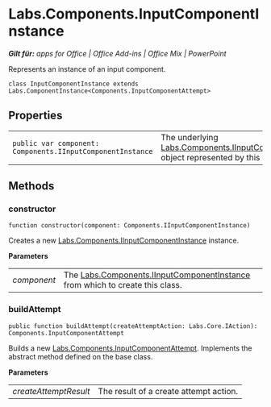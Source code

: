 
# Labs.Components.InputComponentInstance

 _**Gilt für:** apps for Office | Office Add-ins | Office Mix | PowerPoint_

Represents an instance of an input component.

```
class InputComponentInstance extends Labs.ComponentInstance<Components.InputComponentAttempt>
```


## Properties


|||
|:-----|:-----|
| `public var component: Components.IInputComponentInstance`|The underlying [Labs.Components.IInputComponentInstance](../../reference/office-mix/labs.components.iinputcomponentinstance.md) object represented by this class.|

## Methods




### constructor

 `function constructor(component: Components.IInputComponentInstance)`

Creates a new [Labs.Components.IInputComponentInstance](../../reference/office-mix/labs.components.iinputcomponentinstance.md) instance.

 **Parameters**


|||
|:-----|:-----|
| _component_|The [Labs.Components.IInputComponentInstance](../../reference/office-mix/labs.components.iinputcomponentinstance.md) from which to create this class.|

### buildAttempt

 `public function buildAttempt(createAttemptAction: Labs.Core.IAction): Components.InputComponentAttempt`

Builds a new [Labs.Components.InputComponentAttempt](../../reference/office-mix/labs.components.inputcomponentattempt.md). Implements the abstract method defined on the base class.

 **Parameters**


|||
|:-----|:-----|
| _createAttemptResult_|The result of a create attempt action.|
